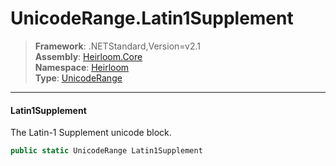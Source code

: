 # UnicodeRange.Latin1Supplement

> **Framework**: .NETStandard,Version=v2.1  
> **Assembly**: [Heirloom.Core][0]  
> **Namespace**: [Heirloom][0]  
> **Type**: [UnicodeRange][1]  

--------------------------------------------------------------------------------

#### Latin1Supplement

The Latin-1 Supplement unicode block.

```cs
public static UnicodeRange Latin1Supplement
```

[0]: ../Heirloom.Core.md
[1]: Heirloom.UnicodeRange.md
